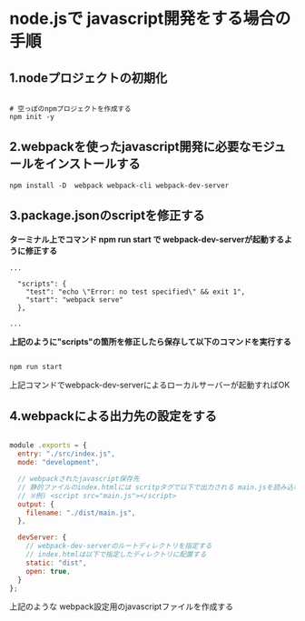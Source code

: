 

# node.jsで javascript開発をする場合の手順


## 1.nodeプロジェクトの初期化

```angular2html

# 空っぽのnpmプロジェクトを作成する
npm init -y 
```


## 2.webpackを使ったjavascript開発に必要なモジュールをインストールする

```angular2html
npm install -D  webpack webpack-cli webpack-dev-server
```

## 3.package.jsonのscriptを修正する

**ターミナル上でコマンド npm run start で webpack-dev-serverが起動するように修正する**
```
...

  "scripts": {
    "test": "echo \"Error: no test specified\" && exit 1",
    "start": "webpack serve"
  },
  
...

```
**上記のように"scripts"の箇所を修正したら保存して以下のコマンドを実行する**

```angular2html

npm run start

```
上記コマンドでwebpack-dev-serverによるローカルサーバーが起動すればOK

## 4.webpackによる出力先の設定をする

```webpack.config.js

module .exports = {
  entry: "./src/index.js",
  mode: "development",

  // webpackされたjavascript保存先
  // 静的ファイルのindex.htmlには scritpタグで以下で出力される main.jsを読み込む
  // ※例) <script src="main.js"></script>
  output: {
    filename: "./dist/main.js",
  },

  devServer: {
    // webpack-dev-serverのルートディレクトリを指定する
    // index.htmlは以下で指定したディレクトリに配置する
    static: "dist",
    open: true,
  }
};

```
上記のような webpack設定用のjavascriptファイルを作成する
